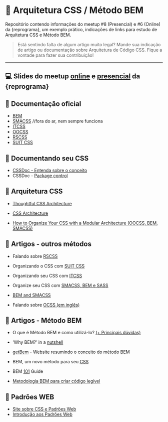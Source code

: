 # 💊 Arquitetura CSS / Método BEM

Repositório contendo informações do meetup #8 (Presencial) e #6 (Online) da {reprograma}, um exemplo prático, indicações de links para estudo de Arquitetura CSS e Método BEM.

> Está sentindo falta de algum artigo muito legal? Mande sua indicação de artigo ou documentação sobre Arquitetura de Código CSS. Fique a vontade para fazer sua contribuição!

---

## 💻 Slides do meetup [online](https://speakerdeck.com/brunagil/arquitetura-de-codigo-e-metodo-bem) e [presencial](https://speakerdeck.com/brunagil/arquitetura-css-e-metodo-bem) da {reprograma}

## 📝 Documentação oficial

- [BEM](https://en.bem.info/methodology/)
- [SMACSS](https://smacss.com/) //fora do ar, nem sempre funciona
- [ITCSS](https://itcss.io/)
- [OOCSS](http://oocss.org/)
- [RSCSS](https://rscss.io/)
- [SUIT CSS](https://suitcss.github.io/)

## 🍎 Documentando seu CSS

- [CSSDoc - Entenda sobre o conceito](https://tableless.com.br/cssdoc-documentacao-css/)
- CSSDoc - [Package control](https://packagecontrol.io/packages/cssDOC)

## 🍋 Arquitetura CSS

- [Thoughtful CSS Architecture](https://seesparkbox.com/foundry/thoughtful_css_architecture)

- [CSS Architecture](https://philipwalton.com/articles/css-architecture/)

- [How to Organize Your CSS with a Modular Architecture (OOCSS, BEM, SMACSS)](https://snipcart.com/blog/organize-css-modular-architecture)

## 🍊 Artigos - outros métodos

- Falando sobre [RSCSS](https://willianjusten.com.br/falando-sobre-rscss/)

- Organizando o CSS com [SUIT CSS](https://medium.com/rd-shipit/organizando-o-css-com-o-suit-css-e6d950601a68)
- Organizando seu CSS com [ITCSS](https://willianjusten.com.br/organizando-seu-css-com-itcss/)
- Organize seu CSS com [SMACSS, BEM e SASS](https://medium.com/@larymagal/organize-seu-css-com-smacss-bem-e-sass-7e8f50a41544)
- [BEM and SMACSS](https://www.sitepoint.com/bem-smacss-advice-from-developers/)

- Falando sobre [OCSS (em inglês)](https://www.keycdn.com/blog/oocss)

## 🍓 Artigos - Método BEM

- O que é Método BEM e como utilizá-lo? [(+ Principais dúvidas)](https://medium.com/reprogramabr/organizando-seu-c%C3%B3digo-o-que-%C3%A9-m%C3%A9todo-bem-e-como-utiliz%C3%A1-lo-89f1664af295)
- ‘Why BEM?’ in a [nutshell](https://blog.decaf.de/2015/06/24/why-bem-in-a-nutshell/)
- [getBem](http://getbem.com/) - Website resumindo o conceito do método BEM

- BEM, um novo método para seu [CSS](https://tableless.com.br/bem-um-novo-metodo-para-seu-css/)
- BEM [101](https://css-tricks.com/bem-101/) Guide
- [Metodologia BEM para criar código legível](https://www.maujor.com/tutorial/metodologia-bem-para-criar-codigo-legivel.php)

## 🍇 Padrões WEB

- [Site sobre CSS e Padrões Web](https://www.maujor.com)
- [Introdução aos Padrões Web](https://blog.visie.com.br/o-que-sao-os-padroes-web/)
